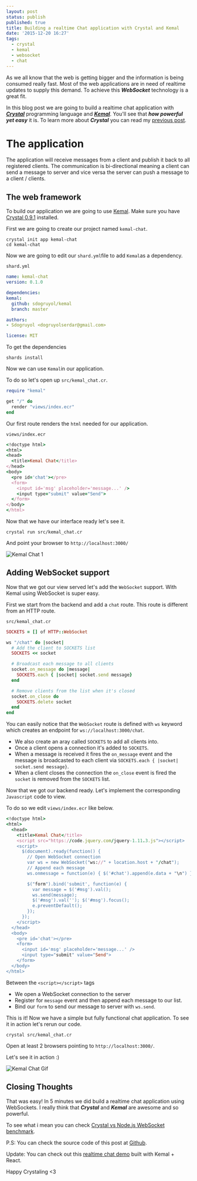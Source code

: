 ```yaml
---
layout: post
status: publish
published: true
title: Building a realtime Chat application with Crystal and Kemal
date: '2015-12-20 16:27'
tags:
  - crystal
  - kemal
  - websocket
  - chat
---
```


As we all know that the web is getting bigger and the information is being consumed really fast. Most of the web applications are in need of realtime updates to supply this demand. To achieve this ***WebSocket*** technology is a great fit.

In this blog post we are going to build a realtime chat application with ***[Crystal](http://crystal-lang.org/)*** programming language and ***[Kemal](https://github.com/sdogruyol/kemal)***. You'll see that ***how powerful yet easy*** it is. To learn more about ***Crystal*** you can read my [previous post](http://serdardogruyol.com/why-crystal/).

# The application

The application will receive messages from a client and publish it back to all registered clients. The communication is bi-directional meaning a client can send a message to server and vice versa the server can push a message to a client / clients.

## The web framework

To build our application we are going to use [Kemal](https://github.com/sdogruyol/kemal). Make sure you have [Crystal 0.9.1](http://crystal-lang.org/docs/installation/index.html) installed.

First we are going to create our project named `kemal-chat`.

```
crystal init app kemal-chat
cd kemal-chat
```

Now we are going to edit our `shard.yml`file to add `Kemal`as a dependency.

`shard.yml`

```yaml
name: kemal-chat
version: 0.1.0

dependencies:
kemal:
  github: sdogruyol/kemal
  branch: master

authors:
- Sdogruyol <dogruyolserdar@gmail.com>

license: MIT

```

To get the dependencies

```
shards install
```

Now we can use `Kemal`in our application.

To do so let's open up `src/kemal_chat.cr`.

```ruby
require "kemal"

get "/" do
  render "views/index.ecr"
end
```

Our first route renders the `html` needed for our application.

`views/index.ecr`

```ruby
<!doctype html>
<html>
<head>
  <title>Kemal Chat</title>
</head>
<body>
  <pre id='chat'></pre>
  <form>
    <input id='msg' placeholder='message...' />
    <input type="submit" value="Send">
  </form>
</body>
</html>
```

Now that we have our interface ready let's see it.

`crystal run src/kemal_chat.cr`

And point your browser to `http://localhost:3000/`

![Kemal Chat 1](/images/kemal-chat1.png)

## Adding WebSocket support

Now that we got our view served let's add the `WebSocket` support. With Kemal using WebSocket is super easy.

First we start from the backend and add a `chat` route. This route is different from an HTTP route.

`src/kemal_chat.cr`

```ruby
SOCKETS = [] of HTTP::WebSocket

ws "/chat" do |socket|
  # Add the client to SOCKETS list
  SOCKETS << socket

  # Broadcast each message to all clients
  socket.on_message do |message|
    SOCKETS.each { |socket| socket.send message}
  end

  # Remove clients from the list when it's closed
  socket.on_close do
    SOCKETS.delete socket
  end
end
```

You can easily notice that the `WebSocket` route is defined with `ws` keyword which creates an endpoint for `ws://localhost:3000/chat`.

- We also create an aray called `SOCKETS` to add all clients into.
- Once a client opens a connection it's added to `SOCKETS`.
- When a message is received it fires the `on_message` event and the message is broadcasted to each client via `SOCKETS.each { |socket| socket.send message}`.
- When a client closes the connection the `on_close` event is fired the `socket` is removed from the `SOCKETS` list.

Now that we got our backend ready. Let's implement the corresponding `Javascript` code to view.

To do so we edit `views/index.ecr` like below.

```ruby
<!doctype html>
<html>
  <head>
    <title>Kemal Chat</title>
    <script src="https://code.jquery.com/jquery-1.11.3.js"></script>
    <script>
      $(document).ready(function() {
        // Open WebSocket connection
        var ws = new WebSocket("ws://" + location.host + "/chat");
        // Append each message
        ws.onmessage = function(e) { $('#chat').append(e.data + "\n") };

        $("form").bind('submit', function(e) {
          var message = $('#msg').val();
          ws.send(message);
          $('#msg').val(''); $('#msg').focus();
          e.preventDefault();
        });
      });
    </script>
  </head>
  <body>
    <pre id='chat'></pre>
    <form>
      <input id='msg' placeholder='message...' />
      <input type="submit" value="Send">
    </form>
  </body>
</html>
```

Between the `<script></script>` tags

- We open a WebSocket connection to the server
- Register for `message` event and then append each message to our list.
- Bind our `form` to send our message to server with `ws.send`.

This is it! Now we have a simple but fully functional chat application. To see it in action let's rerun our code.

`crystal src/kemal_chat.cr`

Open at least 2 browsers pointing to `http://localhost:3000/`.

Let's see it in action :)

![Kemal Chat Gif](/images/kemal-chat.gif)

## Closing Thoughts

That was easy! In 5 minutes we did build a realtime chat application using WebSockets. I really think that ***Crystal*** and ***Kemal*** are awesome and so powerful.

To see what i mean you can check [Crystal vs Node.js WebSocket benchmark](https://gist.github.com/sdogruyol/bdd400a6eac13e26228e).

P.S: You can check the source code of this post at [Github](https://github.com/sdogruyol/kemal-chat).

Update: You can check out this [realtime chat demo](http://kemal-react-chat.herokuapp.com/) built with Kemal + React.

Happy Crystaling <3
